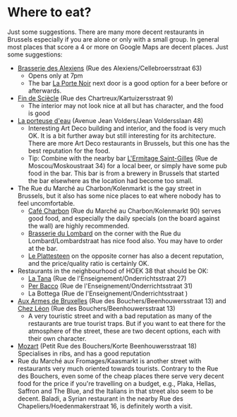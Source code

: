 # Where to eat?

Just some suggestions. There are many more decent restaurants in Brussels especially
if you are alone or only with a small group. In general most places that score a 4 or more
on Google Maps are decent places. Just some suggestions:

-   [Brasserie des Alexiens](https://www.brasseriedesalexiens.be/) (Rue des Alexiens/Cellebroersstraat 63)
    -   Opens only at 7pm
    -   The bar [La Porte Noir](https://www.laportenoire.be/) next door is a good option for a beer before or afterwards.
-   [Fin de Sciècle](http://www.findesiecle.be/) (Rue des Chartreux/Kartuizersstraat 9)
    -   The interior may not look nice at all but has character, and the food is good
-   [La porteuse d'eau](https://laporteuse.eu/en) (Avenue Jean Volders/Jean Voldersslaan 48)
    -    Interesting Art Deco building and interior, and the food is very much OK. It is a bit further away
         but still interesting for its architecture. There are more Art Deco restaurants in Brussels,
         but this one has the best reputation for the food.
    -    Tip: Combine with the nearby bar [L'Ermitage Saint-Gilles](https://ermitagesaintgilles.be/) 
         (Rue de Moscou/Moskoustraat 34) for a local beer,
         or simply have some pub food in the bar.
         This bar is from a brewery in Brussels that started the bar elsewhere as the location had become too small.
-   The Rue du Marché au Charbon/Kolenmarkt is the gay street in Brussels, but it also has some nice places to eat
    where nobody has to feel uncomfortable. 
    -   [Café Charbon](http://www.cafecharbon.be/) (Rue du Marché au Charbon/Kolenmarkt 90)
        serves good food, and especially the daily specials (on the board against the wall) 
        are highly recommended.
    -   [Brasserie du Lombard](https://www.lelombard.eu/) on the
        corner with the Rue du Lombard/Lombardstraat has nice food also. 
        You may have to order at the bar.
    -   [Le Plattesteen](https://www.facebook.com/pages/Le-Plattesteen/164972750182270) on the opposite corner
        has also a decent reputation, and the price/quality ratio is certainly OK.
-   Restaurants in the neighbourhood of HOEK 38 that should be OK:
    -    [La Tana](https://latana.be/) (Rue de l'Enseignement/Onderrichtsstraat 27)
    -    [Per Bacco](https://www.perbacco-bruxelles.be/) (Rue de l'Enseignement/Onderrichtsstraat 31)
    -    La Bottega (Rue de l'Enseignement/Onderrichtsstraat )
-   [Aux Armes de Bruxelles](https://auxarmesdebruxelles.com/en/home-2/) (Rue des Bouchers/Beenhouwersstraat 13) 
    and [Chez Léon](https://chezleon.be/en/the-menu/) (Rue des Bouchers/Beenhouwersstraat 13) 
    -   A very touristic street and with a bad reputation as many of the restaurants are true tourist
        traps. But if you want to eat there for the atmosphere of the street, these are two decent
        options, each with their own character.
-   [Mozart](https://mozart-resto.be/) (Petit Rue des Bouchers/Korte Beenhouwersstraat 18)
    Specialises in ribs, and has a good reputation
-   Rue du Marché aux Fromages/Kaasmarkt is another street with restaurants very much oriented towards
    tourists. Contrary to the Rue des Bouchers, even some of the cheap places there serve very decent
    food for the price if you're travelling on a budget, e.g., Plaka, Hellas, Saffron and The Blue, and the Italians
    in that street also seem to be decent. Baladi, a Syrian restaurant in the nearby Rue des Chapeliers/Hoedenmakerstraat 16,
    is definitely worth a visit.
